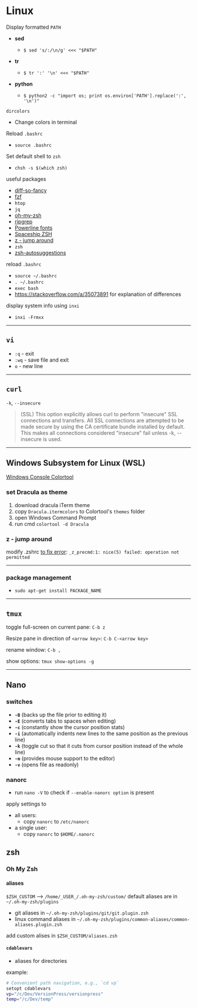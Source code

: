 # Linux

Display formatted `PATH`

- **sed**

  - `$ sed 's/:/\n/g' <<< "$PATH"`

- **tr**

  - `$ tr ':' '\n' <<< "$PATH"`

- **python**

  - `$ python2 -c "import os; print os.environ['PATH'].replace(':', '\n')"`

`dircolors`

- Change colors in terminal

Reload `.bashrc`

- `source .bashrc`

Set default shell to `zsh`

- `chsh -s $(which zsh)`

useful packages

- [diff-so-fancy](https://github.com/so-fancy/diff-so-fancy)
- [fzf](https://github.com/junegunn/fzf)
- `htop`
- `jq`
- [oh-my-zsh](https://ohmyz.sh)
- [ripgrep](https://github.com/BurntSushi/ripgrep)
- [Powerline fonts](https://github.com/powerline/fonts)
- [Spaceship ZSH](https://github.com/denysdovhan/spaceship-prompt)
- [z - jump around](https://github.com/rupa/z)
- `zsh`
- [zsh-autosuggestions](https://github.com/zsh-users/zsh-autosuggestions)

reload `.bashrc`

- `source ~/.bashrc`
- `. ~/.bashrc`
- `exec bash`
- <https://stackoverflow.com/a/35073891> for explanation of differences

display system info using `inxi`

- `inxi -Frmxx`

---

## `vi`

- `:q` - exit
- `:wq` - save file and exit
- `o` - new line

---

## `curl`

`-k`, `--insecure`

> (SSL) This option explicitly allows curl to perform "insecure" SSL connections and transfers. All SSL connections are attempted to be made secure by using the CA certificate bundle installed by default. This makes all connections considered "insecure" fail unless -k, --insecure is used.

---

## Windows Subsystem for Linux (WSL)

[Windows Console Colortool](https://blogs.msdn.microsoft.com/commandline/2017/08/11/introducing-the-windows-console-colortool/)

### set Dracula as theme

1. download dracula iTerm theme
1. copy `Dracula.itermcolors` to Colortool's `themes` folder
1. open Windows Command Prompt
1. run cmd `colortool -d Dracula`

### z - jump around

modify .zshrc [to fix error](https://github.com/rupa/z/issues/230#issuecomment-362297213): `_z_precmd:1: nice(5) failed: operation not permitted`

---

### package management

- `sudo apt-get install PACKAGE_NAME`

---

## `tmux`

toggle full-screen on current pane: `C-b z`

Resize pane in direction of `<arrow key>`: `C-b C-<arrow key>`

rename window: `C-b ,`

show options: `tmux show-options -g`

---

## Nano

### switches

- **`-B`** (backs up the file prior to editing it)
- **`-E`** (converts tabs to spaces when editing)
- **`-c`** (constantly show the cursor position stats)
- **`-i`** (automatically indents new lines to the same position as the previous line)
- **`-k`** (toggle cut so that it cuts from cursor position instead of the whole line)
- **`-m`** (provides mouse support to the editor)
- **`-v`** (opens file as readonly)

### nanorc

- run `nano -V` to check if `--enable-nanorc option` is present

apply settings to

- all users:
  - copy `nanorc` to `/etc/nanorc`
- a single user:
  - copy `nanorc` to `$HOME/.nanorc`

## zsh

### Oh My Zsh

#### aliases

`$ZSH_CUSTOM` --> `/home/_USER_/.oh-my-zsh/custom/`
default aliases are in `~/.oh-my-zsh/plugins`

- git aliases in `~/.oh-my-zsh/plugins/git/git.plugin.zsh`
- linux command aliases in `~/.oh-my-zsh/plugins/common-aliases/common-aliases.plugin.zsh`

add custom alises in `$ZSH_CUSTOM/aliases.zsh`

#### `cdablevars`

- aliases for directories

example:

```bash
# Convenient path navigation, e.g., `cd vp`
setopt cdablevars
vp="/c/Dev/VersionPress/versionpress"
temp="/c/Dev/temp"
```
